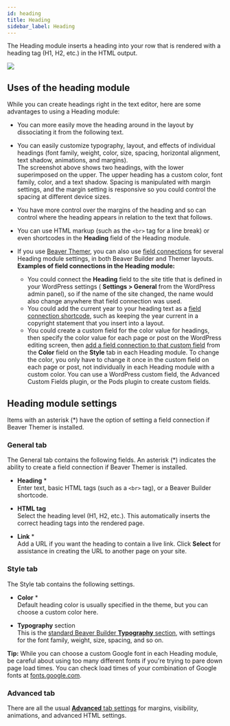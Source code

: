 ```yaml
---
id: heading
title: Heading
sidebar_label: Heading
---
```


The Heading module inserts a heading into your row that is rendered with a
heading tag (H1, H2, etc.) in the HTML output.

![](/img/heading-1.png)

## Uses of the heading module

While you can create headings right in the text editor, here are some advantages to using a Heading module:

* You can more easily move the heading around in the layout by dissociating it from the following text.
* You can easily customize typography, layout, and effects of individual headings (font family, weight, color, size, spacing, horizontal alignment, text shadow, animations, and margins).  
The screenshot above shows two headings, with the lower superimposed on the
upper. The upper heading has a custom color, font family, color, and a text
shadow. Spacing is manipulated with margin settings, and the margin setting is
responsive so you could control the spacing at different device sizes.

* You have more control over the margins of the heading and so can control where the heading appears in relation to the text that follows.
* You can use HTML markup (such as the `<br>` tag for a line break) or even shortcodes in the **Heading** field of the Heading module.
* If you use [Beaver Themer](https://www.wpbeaverbuilder.com/beaver-themer/), you can also use [field connections](/beaver-themer/field-connections/field-connection-basics-themer.md) for several Heading module settings, in both Beaver Builder and Themer layouts.  
**Examples of field connections in the Heading module:**

  * You could connect the **Heading** field to the site title that is defined in your WordPress settings ( **Settings > General** from the WordPress admin panel), so if the name of the site changed, the name would also change anywhere that field connection was used.
  * You could add the current year to your heading text as a [field connection shortcode](/beaver-themer/field-connections/conditional-shortcodes-for-field-connections-overview-themer.md), such as keeping the year current in a copyright statement that you insert into a layout.
  * You could create a custom field for the color value for headings, then specify the color value for each page or post on the WordPress editing screen, then [add a field connection to that custom field](/beaver-themer/field-connections/connect-custom-fields-wordpress-toolset-pods-acf-themer.md) from the **Color** field on the **Style** tab in each Heading module. To change the color, you only have to change it once in the custom field on each page or post, not individually in each Heading module with a custom color. You can use a WordPress custom field, the Advanced Custom Fields plugin, or the Pods plugin to create custom fields.

## Heading module settings

Items with an asterisk (*) have the option of setting a field connection if
Beaver Themer is installed.

### General tab

The General tab contains the following fields. An asterisk (*) indicates the
ability to create a field connection if Beaver Themer is installed.

* **Heading** *  
Enter text, basic HTML tags (such as a `<br>` tag), or a Beaver Builder
shortcode.

* **HTML tag**  
Select the heading level (H1, H2, etc.). This automatically inserts the
correct heading tags into the rendered page.

* **Link** *  
Add a URL if you want the heading to contain a live link. Click **Select** for
assistance in creating the URL to another page on your site.

### Style tab

The Style tab contains the following settings.

* **Color** *  
Default heading color is usually specified in the theme, but you can choose a
custom color here.

* **Typography** section  
This is the [standard Beaver Builder **Typography** section](/beaver-builder/styles/typography/typography.md), with settings for the font family, weight, size, spacing, and so on.

**Tip:** While you can choose a custom Google font in each Heading module, be
careful about using too many different fonts if you're trying to pare down
page load times. You can check load times of your combination of Google fonts
at [fonts.google.com](https://fonts.google.com/).

### Advanced tab

There are all the usual [**Advanced** tab settings](/beaver-builder/layouts/advanced-tab-for-rows-columns-modules.md) for margins, visibility, animations, and advanced HTML settings.
